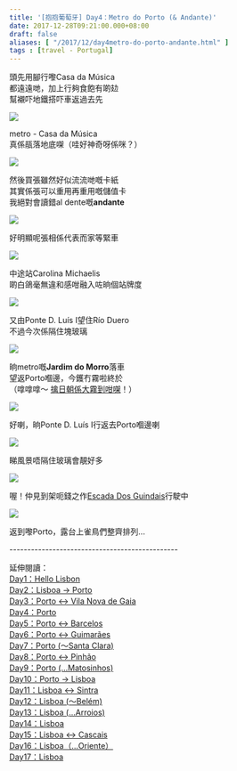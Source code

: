 ```yaml
---
title: '[抱抱葡萄牙] Day4：Metro do Porto (& Andante)'
date: 2017-12-28T09:21:00.000+08:00
draft: false
aliases: [ "/2017/12/day4metro-do-porto-andante.html" ]
tags : [travel - Portugal]
---
```


頭先用腳行嚟Casa da Música  
都遠遠哋，加上行夠食飽有啲攰  
幫襯吓地鐵搭吓車返過去先  

[![](https://c1.staticflickr.com/5/4287/35688447962_ab63a15773_z.jpg)](https://c1.staticflickr.com/5/4287/35688447962_ab63a15773_z.jpg)

metro - Casa da Música  
真係瓹落地底㗎（哇好神奇呀係咪？）  

[![](https://c1.staticflickr.com/5/4725/27552838939_9daa800c2a_z.jpg)](https://c1.staticflickr.com/5/4725/27552838939_9daa800c2a_z.jpg)

然後買張雖然好似流流哋嘅卡紙  
其實係張可以重用再重用嘅儲值卡  
我絕對會讀錯al dente嘅**andante**  

[![](https://c1.staticflickr.com/5/4587/27552837949_fe4390766e_z.jpg)](https://c1.staticflickr.com/5/4587/27552837949_fe4390766e_z.jpg)

好明顯呢張相係代表而家等緊車  

[![](https://c1.staticflickr.com/5/4643/39300813692_d2732cbefd_z.jpg)](https://c1.staticflickr.com/5/4643/39300813692_d2732cbefd_z.jpg)

中途站Carolina Michaelis  
啲白鴿毫無違和感咁融入咗晌個站牌度  

[![](https://c1.staticflickr.com/5/4739/39300812892_629379d8f5_z.jpg)](https://c1.staticflickr.com/5/4739/39300812892_629379d8f5_z.jpg)

又由Ponte D. Luís I望住Río Duero  
不過今次係隔住塊玻璃  

[![](https://c1.staticflickr.com/5/4728/24466135687_0b6b46513f_z.jpg)](https://c1.staticflickr.com/5/4728/24466135687_0b6b46513f_z.jpg)

晌metro嘅**Jardim do Morro**落車  
望返Porto嗰邊，今鑊冇霧啦終於  
（嗱嗱嗱～ [擒日朝係大霧到咁㗎](https://www.hidie.net/2017/11/day3walk-across-ponte-luis-i-with-fog.html)！）  

[![](https://c1.staticflickr.com/5/4633/39300814452_3e869f2e7c_z.jpg)](https://c1.staticflickr.com/5/4633/39300814452_3e869f2e7c_z.jpg)

好喇，晌Ponte D. Luís I行返去Porto嗰邊喇  

[![](https://c1.staticflickr.com/5/4682/39300814172_b278887156_z.jpg)](https://c1.staticflickr.com/5/4682/39300814172_b278887156_z.jpg)

睇風景唔隔住玻璃會靚好多  

[![](https://c1.staticflickr.com/5/4598/39300813472_3744ed3173_z.jpg)](https://c1.staticflickr.com/5/4598/39300813472_3744ed3173_z.jpg)

喔！仲見到架呃錢之作[Escada Dos Guindais](https://www.hidie.net/2017/12/day3back-to-porto-ponte-luis-i-lower.html)行駛中  

[![](https://c1.staticflickr.com/5/4642/39300813092_46a7713d59_z.jpg)](https://c1.staticflickr.com/5/4642/39300813092_46a7713d59_z.jpg)

返到嚟Porto，露台上雀鳥們整齊排列...  
  
  
  
\-----------------------------------------------  
  
  
延伸閱讀：  
[Day1：Hello Lisbon](https://www.hidie.net/2017/07/day1hello-lisbon.html)  
[Day2：Lisboa → Porto](https://www.hidie.net/2017/07/day2lisboa-porto.html)  
[Day3：Porto ↔ Vila Nova de Gaia](https://www.hidie.net/2017/07/day3porto-vila-nova-de-gaia.html)  
[Day4：Porto](http://www.hidie.net/2017/07/day4porto.html)  
[Day5：Porto ↔ Barcelos](http://www.hidie.net/2017/07/day5porto-barcelos.html)  
[Day6：Porto ↔ Guimarães](http://www.hidie.net/2017/07/day6porto-guimaraes.html)  
[Day7：Porto (～Santa Clara)](http://www.hidie.net/2017/08/day7porto-santa-clara.html)  
[Day8：Porto ↔ Pinhão](http://www.hidie.net/2017/08/day8porto-pinhao.html)  
[Day9：Porto (...Matosinhos)](http://www.hidie.net/2017/08/day9porto-matosinhos.html)  
[Day10：Porto → Lisboa](http://www.hidie.net/2017/08/day10porto-lisboa.html)  
[Day11：Lisboa ↔ Sintra](http://www.hidie.net/2017/08/day11lisboa-sintra.html)  
[Day12：Lisboa (～Belém)](http://www.hidie.net/2017/08/day12lisboa-belem.html)  
[Day13：Lisboa (...Arroios)](http://www.hidie.net/2017/08/day13lisboa-arroios.html)  
[Day14：Lisboa](http://www.hidie.net/2017/08/day14lisboa.html)  
[Day15：Lisboa ↔ Cascais](http://www.hidie.net/2017/08/day15lisboa-cascais.html)  
[Day16：Lisboa（...Oriente）](http://www.hidie.net/2017/08/day16lisboaoriente.html)  
[Day17：Lisboa](http://www.hidie.net/2017/08/day17lisboa.html)
